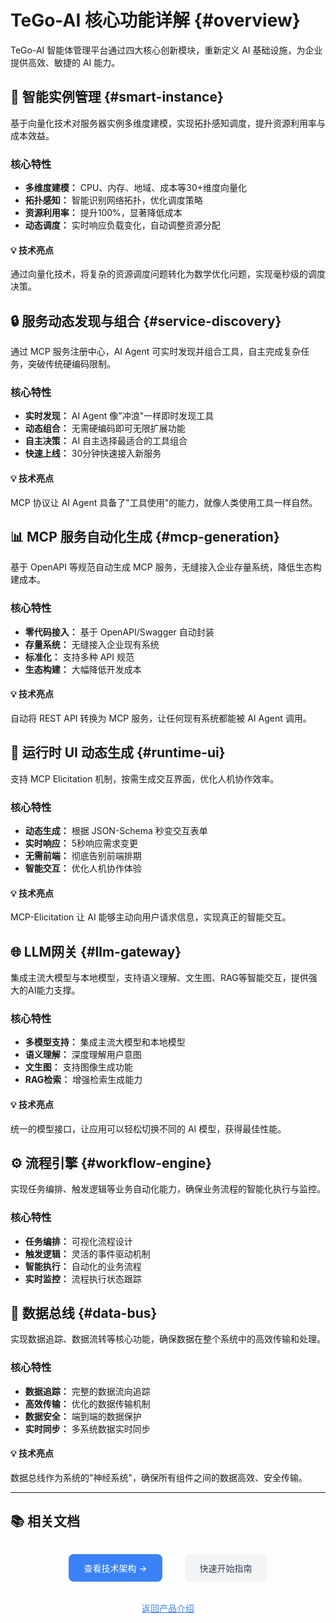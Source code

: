 # TeGo-AI 核心功能详解 {#overview}

TeGo-AI 智能体管理平台通过四大核心创新模块，重新定义 AI 基础设施，为企业提供高效、敏捷的 AI 能力。

## 🚀 智能实例管理 {#smart-instance}

基于向量化技术对服务器实例多维度建模，实现拓扑感知调度，提升资源利用率与成本效益。

### 核心特性

- **多维度建模：** CPU、内存、地域、成本等30+维度向量化
- **拓扑感知：** 智能识别网络拓扑，优化调度策略
- **资源利用率：** 提升100%，显著降低成本
- **动态调度：** 实时响应负载变化，自动调整资源分配

<div class="feature-highlight">
  <div class="highlight-box">
    <h4>💡 技术亮点</h4>
    <p>通过向量化技术，将复杂的资源调度问题转化为数学优化问题，实现毫秒级的调度决策。</p>
  </div>
</div>

## 🔒 服务动态发现与组合 {#service-discovery}

通过 MCP 服务注册中心，AI Agent 可实时发现并组合工具，自主完成复杂任务，突破传统硬编码限制。

### 核心特性

- **实时发现：** AI Agent 像"冲浪"一样即时发现工具
- **动态组合：** 无需硬编码即可无限扩展功能
- **自主决策：** AI 自主选择最适合的工具组合
- **快速上线：** 30分钟快速接入新服务

<div class="feature-highlight">
  <div class="highlight-box">
    <h4>💡 技术亮点</h4>
    <p>MCP 协议让 AI Agent 具备了"工具使用"的能力，就像人类使用工具一样自然。</p>
  </div>
</div>

## 📊 MCP 服务自动化生成 {#mcp-generation}

基于 OpenAPI 等规范自动生成 MCP 服务，无缝接入企业存量系统，降低生态构建成本。

### 核心特性

- **零代码接入：** 基于 OpenAPI/Swagger 自动封装
- **存量系统：** 无缝接入企业现有系统
- **标准化：** 支持多种 API 规范
- **生态构建：** 大幅降低开发成本

<div class="feature-highlight">
  <div class="highlight-box">
    <h4>💡 技术亮点</h4>
    <p>自动将 REST API 转换为 MCP 服务，让任何现有系统都能被 AI Agent 调用。</p>
  </div>
</div>

## 🎯 运行时 UI 动态生成 {#runtime-ui}

支持 MCP Elicitation 机制，按需生成交互界面，优化人机协作效率。

### 核心特性

- **动态生成：** 根据 JSON-Schema 秒变交互表单
- **实时响应：** 5秒响应需求变更
- **无需前端：** 彻底告别前端排期
- **智能交互：** 优化人机协作体验

<div class="feature-highlight">
  <div class="highlight-box">
    <h4>💡 技术亮点</h4>
    <p>MCP-Elicitation 让 AI 能够主动向用户请求信息，实现真正的智能交互。</p>
  </div>
</div>

## 🌐 LLM网关 {#llm-gateway}

集成主流大模型与本地模型，支持语义理解、文生图、RAG等智能交互，提供强大的AI能力支撑。

### 核心特性

- **多模型支持：** 集成主流大模型和本地模型
- **语义理解：** 深度理解用户意图
- **文生图：** 支持图像生成功能
- **RAG检索：** 增强检索生成能力

<div class="feature-highlight">
  <div class="highlight-box">
    <h4>💡 技术亮点</h4>
    <p>统一的模型接口，让应用可以轻松切换不同的 AI 模型，获得最佳性能。</p>
  </div>
</div>

## ⚙️ 流程引擎 {#workflow-engine}

实现任务编排、触发逻辑等业务自动化能力，确保业务流程的智能化执行与监控。

### 核心特性

- **任务编排：** 可视化流程设计
- **触发逻辑：** 灵活的事件驱动机制
- **智能执行：** 自动化的业务流程
- **实时监控：** 流程执行状态跟踪

## 📡 数据总线 {#data-bus}

实现数据追踪、数据流转等核心功能，确保数据在整个系统中的高效传输和处理。

### 核心特性

- **数据追踪：** 完整的数据流向追踪
- **高效传输：** 优化的数据传输机制
- **数据安全：** 端到端的数据保护
- **实时同步：** 多系统数据实时同步

<div class="feature-highlight">
  <div class="highlight-box">
    <h4>💡 技术亮点</h4>
    <p>数据总线作为系统的"神经系统"，确保所有组件之间的数据高效、安全传输。</p>
  </div>
</div>

---

## 📚 相关文档

<div style="text-align: center; margin: 2rem 0;">
  <a href="/product-intro/architecture" style="display: inline-block; margin: 0 1rem; padding: 12px 24px; background: #3b82f6; color: white; text-decoration: none; border-radius: 8px; font-weight: 500;">
    查看技术架构 →
  </a>
  <a href="/getting-started" style="display: inline-block; margin: 0 1rem; padding: 12px 24px; background: #f3f4f6; color: #374151; text-decoration: none; border-radius: 8px; font-weight: 500;">
    快速开始指南
  </a>
</div>

<div style="text-align: center; margin: 1rem 0;">
  <a href="/product-intro" style="color: #3b82f6; text-decoration: underline; font-weight: 500;">
    返回产品介绍
  </a>
</div>
